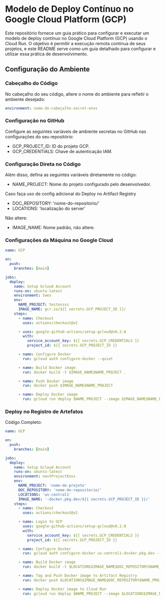 # Modelo de Deploy Contínuo no Google Cloud Platform (GCP)

Este repositório fornece um guia prático para configurar e executar um modelo de deploy contínuo no Google Cloud Platform (GCP) usando o Cloud Run. O objetivo é permitir a execução remota contínua de seus projetos, e este README serve como um guia detalhado para configurar e utilizar essa prática de desenvolvimento.

## Configuração do Ambiente

### Cabeçalho do Código

No cabeçalho do seu código, altere o nome do ambiente para refletir o ambiente desejado:

```yaml
environment: nome-do-cabeçalho-secret-envs
```

### Configuração no GitHub
Configure as seguintes variáveis de ambiente secretas no GitHub nas configurações do seu repositório:

- GCP_PROJECT_ID: ID do projeto GCP.
- GCP_CREDENTIALS: Chave de autenticação IAM.

### Configuração Direta no Código

Além disso, defina as seguintes variáveis diretamente no código:

- NAME_PROJECT: Nome do projeto configurado pelo desenvolvedor.

Caso faça uso de config adicional do Deploy no Artifact Registry 

- DOC_REPOSITORY: 'nome-do-repositorio/'
- LOCATIONS: 'localização do server'

Não altere:

- IMAGE_NAME: Nome padrão, não altere.
  
### Configurações da Máquina no Google Cloud
```yaml
name: GCP

on:
  push:
    branches: [main]

jobs:
  deploy:
    name: Setup Gcloud Account
    runs-on: ubuntu-latest
    environment: twes
    env:
      NAME_PROJECT: testessss
      IMAGE_NAME: gcr.io/${{ secrets.GCP_PROJECT_ID }}/
    steps:
      - name: Checkout
        uses: actions/checkout@v2

      - uses: google-github-actions/setup-gcloud@v0.2.0
        with:
          service_account_key: ${{ secrets.GCP_CREDENTIALS }}
          project_id: ${{ secrets.GCP_PROJECT_ID }}

      - name: Configure Docker
        run: gcloud auth configure-docker --quiet

      - name: Build Docker image
        run: docker build -t $IMAGE_NAME$NAME_PROJECT .

      - name: Push Docker image
        run: docker push $IMAGE_NAME$NAME_PROJECT

      - name: Deploy Docker image
        run: gcloud run deploy $NAME_PROJECT --image $IMAGE_NAME$NAME_PROJECT --region us-central1 --memory 128Mi --min-instances 0 --max-instances 1 --platform managed --port 80 --allow-unauthenticated
```

### Deploy no Registro de Artefatos

Código Completo:

```yaml
name: GCP

on:
  push:
    branches: [main]

jobs:
  deploy:
    name: Setup Gcloud Account
    runs-on: ubuntu-latest
    environment: nextProjectEnvs
    env:
      NAME_PROJECT: 'nome-do-projeto'
      DOC_REPOSITORY: 'nome-do-repositorio/'
      LOCATIONS: 'us-central1'
      IMAGE_NAME: '-docker.pkg.dev/${{ secrets.GCP_PROJECT_ID }}/'
    steps:
      - name: Checkout
        uses: actions/checkout@v2

      - name: Login to GCP
        uses: google-github-actions/setup-gcloud@v0.2.0
        with:
          service_account_key: ${{ secrets.GCP_CREDENTIALS }}
          project_id: ${{ secrets.GCP_PROJECT_ID }}

      - name: Configure Docker
        run: gcloud auth configure-docker us-central1-docker.pkg.dev --quiet

      - name: Build Docker image
        run: docker build -t $LOCATIONS$IMAGE_NAME$DOC_REPOSITORY$NAME_PROJECT .

      - name: Tag and Push Docker image to Artifact Registry
        run: docker push $LOCATIONS$IMAGE_NAME$DOC_REPOSITORY$NAME_PROJECT

      - name: Deploy Docker image to Cloud Run
        run: gcloud run deploy $NAME_PROJECT --image $LOCATIONS$IMAGE_NAME$DOC_REPOSITORY$NAME_PROJECT --region $LOCATIONS --memory 128Mi --min-instances 0 --max-instances 1 --platform managed --port 80 --allow-unauthenticated
```

